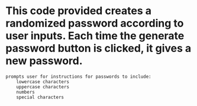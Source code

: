 # This code provided creates a randomized password according to user inputs. Each time the generate password button is clicked, it gives a new password.

    prompts user for instructions for passwords to include:
        lowercase characters
        uppercase characters
        numbers
        special characters
